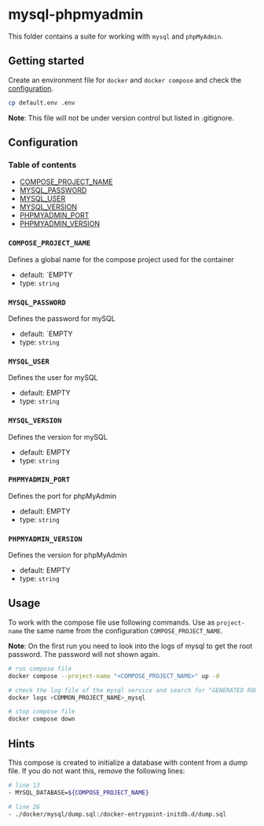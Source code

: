 # mysql-phpmyadmin

This folder contains a suite for working with `mysql` and `phpMyAdmin`.

## Getting started

Create an environment file for `docker` and `docker compose` and check the [configuration](#configuration).

```bash
cp default.env .env
```

**Note**: This file will not be under version control but listed in .gitignore.

## Configuration

### Table of contents

* [COMPOSE_PROJECT_NAME](#compose_project_name)
* [MYSQL_PASSWORD](#mysql_password)
* [MYSQL_USER](#mysql_user)
* [MYSQL_VERSION](#mysql_version)
* [PHPMYADMIN_PORT](#phpmyadmin_port)
* [PHPMYADMIN_VERSION](#phpmyadmin_version)

### `COMPOSE_PROJECT_NAME`

Defines a global name for the compose project used for the container

* default: `EMPTY
* type: `string`

### `MYSQL_PASSWORD`

Defines the password for mySQL

* default: `EMPTY
* type: `string`

### `MYSQL_USER`

Defines the user for mySQL

* default: EMPTY
* type: `string`

### `MYSQL_VERSION`

Defines the version for mySQL

* default: EMPTY
* type: `string`

### `PHPMYADMIN_PORT`

Defines the port for phpMyAdmin

* default: EMPTY
* type: `string`

### `PHPMYADMIN_VERSION`

Defines the version for phpMyAdmin

* default: EMPTY
* type: `string`

## Usage

To work with the compose file use following commands.
Use as `project-name` the same name from the configuration `COMPOSE_PROJECT_NAME`.

**Note**: On the first run you need to look into the logs of mysql to get the root password.
The password will not shown again.

```bash
# run compose file
docker compose --project-name "<COMPOSE_PROJECT_NAME>" up -d

# check the log file of the mysql service and search for "GENERATED ROOT PASSWORD" and note this
docker logs <COMMON_PROJECT_NAME>_mysql

# stop compose file
docker compose down
```

## Hints

This compose is created to initialize a database with content from a dump file.
If you do not want this, remove the following lines:

```bash
# line 13
- MYSQL_DATABASE=${COMPOSE_PROJECT_NAME}

# line 26
- ./docker/mysql/dump.sql:/docker-entrypoint-initdb.d/dump.sql
```
